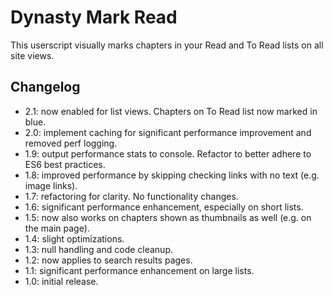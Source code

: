 # Dynasty Mark Read

This userscript visually marks chapters in your Read and To Read lists on all site views.

## Changelog
* 2.1: now enabled for list views. Chapters on To Read list now marked in blue.
* 2.0: implement caching for significant performance improvement and removed perf logging.
* 1.9: output performance stats to console. Refactor to better adhere to ES6 best practices.
* 1.8: improved performance by skipping checking links with no text (e.g. image links).
* 1.7: refactoring for clarity. No functionality changes.
* 1.6: significant performance enhancement, especially on short lists.
* 1.5: now also works on chapters shown as thumbnails as well (e.g. on the main page).
* 1.4: slight optimizations.
* 1.3: null handling and code cleanup.
* 1.2: now applies to search results pages.
* 1.1: significant performance enhancement on large lists.
* 1.0: initial release.